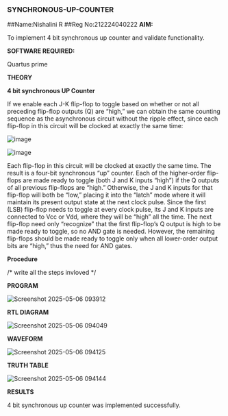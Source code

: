 ### SYNCHRONOUS-UP-COUNTER
##Name:Nishalini R
##Reg No:212224040222
**AIM:**

To implement 4 bit synchronous up counter and validate functionality.

**SOFTWARE REQUIRED:**

Quartus prime

**THEORY**

**4 bit synchronous UP Counter**

If we enable each J-K flip-flop to toggle based on whether or not all preceding flip-flop outputs (Q) are “high,” we can obtain the same counting sequence as the asynchronous circuit without the ripple effect, since each flip-flop in this circuit will be clocked at exactly the same time:

![image](https://github.com/naavaneetha/SYNCHRONOUS-UP-COUNTER/assets/154305477/d5db3fa0-e413-404c-b80e-b2f39d82e7e8)


![image](https://github.com/naavaneetha/SYNCHRONOUS-UP-COUNTER/assets/154305477/52cb61eb-d04b-442d-810c-31185a68410b)

Each flip-flop in this circuit will be clocked at exactly the same time.
The result is a four-bit synchronous “up” counter. Each of the higher-order flip-flops are made ready to toggle (both J and K inputs “high”) if the Q outputs of all previous flip-flops are “high.”
Otherwise, the J and K inputs for that flip-flop will both be “low,” placing it into the “latch” mode where it will maintain its present output state at the next clock pulse.
Since the first (LSB) flip-flop needs to toggle at every clock pulse, its J and K inputs are connected to Vcc or Vdd, where they will be “high” all the time.
The next flip-flop need only “recognize” that the first flip-flop’s Q output is high to be made ready to toggle, so no AND gate is needed.
However, the remaining flip-flops should be made ready to toggle only when all lower-order output bits are “high,” thus the need for AND gates.

**Procedure**

/* write all the steps invloved */

**PROGRAM**


![Screenshot 2025-05-06 093912](https://github.com/user-attachments/assets/f81d7d7c-9129-4ebc-9444-2aebdcf35702)

**RTL DIAGRAM**

![Screenshot 2025-05-06 094049](https://github.com/user-attachments/assets/229e4682-2bbd-4361-8431-ad47f2316c32)

**WAVEFORM**

![Screenshot 2025-05-06 094125](https://github.com/user-attachments/assets/410b956f-a1bd-4d0d-8cf3-bfb22b4aa8b6)

**TRUTH TABLE**

![Screenshot 2025-05-06 094144](https://github.com/user-attachments/assets/820830d3-af65-4e39-a979-1a703b3f7ac2)

**RESULTS**
 
 4 bit synchronous up counter was implemented successfully.
